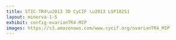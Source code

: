 ```yaml
---
title: STIC-TR4\u2013 3D CyCIF \u2013 LSP18251
layout: minerva-1-5
exhibit: config-ovarianTR4-MIP
images: https://s3.amazonaws.com/www.cycif.org/ovarianTR4_MIP
---
```

